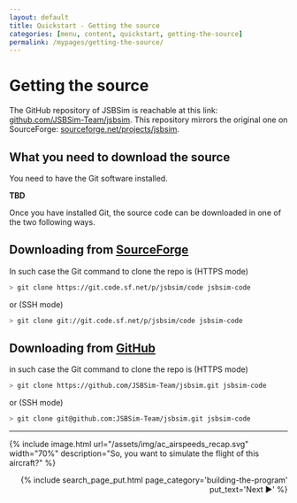 ```yaml
---
layout: default
title: Quickstart - Getting the source
categories: [menu, content, quickstart, getting-the-source]
permalink: /mypages/getting-the-source/
---
```


# Getting the source

The GitHub repository of JSBSim is reachable at this link: [github.com/JSBSim-Team/jsbsim](https://github.com/JSBSim-Team/jsbsim). This repository mirrors the original one on SourceForge: [sourceforge.net/projects/jsbsim](https://sourceforge.net/projects/jsbsim).

## What you need to download the source

You need to have the Git software installed.

**TBD**

Once you have installed Git, the source code can be downloaded in one of the two following ways.

## Downloading from [SourceForge](https://sourceforge.net/p/jsbsim/code/ci/master/tree/)

In such case the Git command to clone the repo is (HTTPS mode)

```bash
> git clone https://git.code.sf.net/p/jsbsim/code jsbsim-code
```  

or (SSH mode)

```bash
> git clone git://git.code.sf.net/p/jsbsim/code jsbsim-code
```  

## Downloading from [GitHub](https://github.com/JSBSim-Team/jsbsim)

in such case the Git command to clone the repo is (HTTPS mode)

```bash
> git clone https://github.com/JSBSim-Team/jsbsim.git jsbsim-code
```  

or (SSH mode)

```bash
> git clone git@github.com:JSBSim-Team/jsbsim.git jsbsim-code
```  

---

{% include image.html
  url="/assets/img/ac_airspeeds_recap.svg"
  width="70%"
  description="So, you want to simulate the flight of this aircraft?"
  %}

<p align="right">
{% include search_page_put.html page_category='building-the-program' put_text='Next ▶' %}</p>

